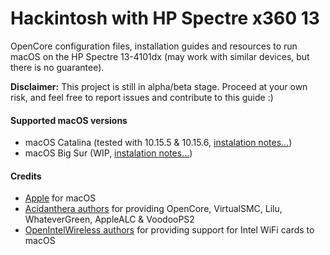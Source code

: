 # Hackintosh with HP Spectre x360 13

OpenCore configuration files, installation guides and resources to run macOS on the HP Spectre 13-4101dx (may work with similar devices, but there is no guarantee).

**Disclaimer:** This project is still in alpha/beta stage. Proceed at your own risk, and feel free to report issues and contribute to this guide :)

#### Supported macOS versions

- macOS Catalina (tested with 10.15.5 & 10.15.6, [instalation notes...](Catalina_10.15/README.md))
- macOS Big Sur (WIP, [instalation notes...](BigSur_10.16/README.md))

#### Credits

- [Apple](https://www.apple.com) for macOS  
- [Acidanthera authors](https://github.com/acidanthera) for providing OpenCore, VirtualSMC, Lilu, WhateverGreen, AppleALC & VoodooPS2
- [OpenIntelWireless authors](https://github.com/OpenIntelWireless) for providing support for Intel WiFi cards to macOS

